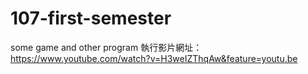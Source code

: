 # 107-first-semester
some game and other program
執行影片網址：
https://www.youtube.com/watch?v=H3weIZThqAw&feature=youtu.be
